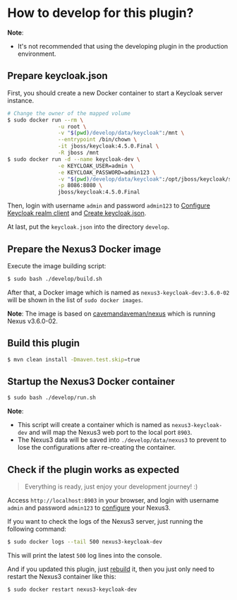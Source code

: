 How to develop for this plugin?
====================================

**Note**:
- It's not recommended that using the developing plugin in the production environment.

## Prepare keycloak.json

First, you should create a new Docker container to start a Keycloak server instance.

```bash
# Change the owner of the mapped volume
$ sudo docker run --rm \
                -u root \
                -v "$(pwd)/develop/data/keycloak":/mnt \
                --entrypoint /bin/chown \
                -it jboss/keycloak:4.5.0.Final \
                -R jboss /mnt
$ sudo docker run -d --name keycloak-dev \
                -e KEYCLOAK_USER=admin \
                -e KEYCLOAK_PASSWORD=admin123 \
                -v "$(pwd)/develop/data/keycloak":/opt/jboss/keycloak/standalone/data \
                -p 8086:8080 \
                jboss/keycloak:4.5.0.Final
```

Then, login with username `admin` and password `admin123`
to [Configure Keycloak realm client](https://github.com/flytreeleft/nexus3-keycloak-plugin#4-configure-keycloak-realm-client)
and [Create keycloak.json](https://github.com/flytreeleft/nexus3-keycloak-plugin#5-create-keycloakjson).

At last, put the `keycloak.json` into the directory `develop`.

## Prepare the Nexus3 Docker image

Execute the image building script:

```bash
$ sudo bash ./develop/build.sh
```

After that, a Docker image which is named as `nexus3-keycloak-dev:3.6.0-02` will be shown in the list of `sudo docker images`.

**Note**: The image is based on [cavemandaveman/nexus](https://github.com/cavemandaveman/nexus) which is running Nexus v3.6.0-02.

## Build this plugin

```bash
$ mvn clean install -Dmaven.test.skip=true
```

## Startup the Nexus3 Docker container

```bash
$ sudo bash ./develop/run.sh
```

**Note**:
- This script will create a container which is named as `nexus3-keycloak-dev` and will map the Nexus3 web port to the local port `8903`.
- The Nexus3 data will be saved into `./develop/data/nexus3` to prevent to lose the configurations after re-creating the container.

## Check if the plugin works as expected

> Everything is ready, just enjoy your development journey! :)

Access `http://localhost:8903` in your browser, and login with username `admin` and password `admin123`
to [configure](https://github.com/flytreeleft/nexus3-keycloak-plugin#usage) your Nexus3.

If you want to check the logs of the Nexus3 server, just running the following command:

```bash
$ sudo docker logs --tail 500 nexus3-keycloak-dev
```

This will print the latest `500` log lines into the console.

And if you updated this plugin, just [rebuild](#build-this-plugin) it,
then you just only need to restart the Nexus3 container like this:

```bash
$ sudo docker restart nexus3-keycloak-dev
```
